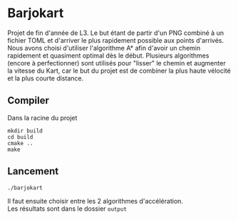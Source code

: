 # Barjokart
Projet de fin d'année de L3. Le but étant de partir d'un PNG combiné à un fichier TOML et d'arriver le plus rapidement possible aux points d'arrivés.  
Nous avons choisi d'utiliser l'algorithme A* afin d'avoir un chemin rapidement et quasiment optimal dès le début. Plusieurs algorithmes (encore à perfectionner) sont utilisés pour "lisser" le chemin et augmenter la vitesse du Kart, car le but du projet est de combiner la plus haute vélocité et la plus courte distance.
## Compiler
Dans la racine du projet
```
mkdir build
cd build
cmake ..
make
```

## Lancement
`./barjokart`  

Il faut ensuite choisir entre les 2 algorithmes d'accélération.  
Les résultats sont dans le dossier `output`

